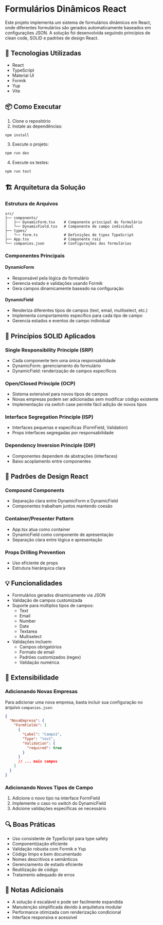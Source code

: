# Formulários Dinâmicos React

Este projeto implementa um sistema de formulários dinâmicos em React, onde diferentes formulários são gerados automaticamente baseados em configurações JSON. A solução foi desenvolvida seguindo princípios de clean code, SOLID e padrões de design React.

## 🚀 Tecnologias Utilizadas

- React
- TypeScript
- Material UI
- Formik
- Yup
- Vite

## 📦 Como Executar

1. Clone o repositório
2. Instale as dependências:

```bash
npm install
```
3. Execute o projeto:

```bash
npm run dev
```
4. Execute os testes:

```bash
npm run test
```

## 🏗️ Arquitetura da Solução

### Estrutura de Arquivos
```
src/
├── components/
│   ├── DynamicForm.tsx    # Componente principal do formulário
│   └── DynamicField.tsx   # Componente de campo individual
├── types/
│   └── form.ts            # Definições de tipos TypeScript
├── App.tsx                # Componente raiz
└── companies.json         # Configurações dos formulários
```

### Componentes Principais

#### DynamicForm
- Responsável pela lógica do formulário
- Gerencia estado e validações usando Formik
- Gera campos dinamicamente baseado na configuração

#### DynamicField
- Renderiza diferentes tipos de campos (text, email, multiselect, etc.)
- Implementa comportamento específico para cada tipo de campo
- Gerencia estados e eventos de campo individual

## 🎯 Princípios SOLID Aplicados

### Single Responsibility Principle (SRP)
- Cada componente tem uma única responsabilidade
- DynamicForm: gerenciamento do formulário
- DynamicField: renderização de campos específicos

### Open/Closed Principle (OCP)
- Sistema extensível para novos tipos de campos
- Novas empresas podem ser adicionadas sem modificar código existente
- Implementação via switch case permite fácil adição de novos tipos

### Interface Segregation Principle (ISP)
- Interfaces pequenas e específicas (FormField, Validation)
- Props interfaces segregadas por responsabilidade

### Dependency Inversion Principle (DIP)
- Componentes dependem de abstrações (interfaces)
- Baixo acoplamento entre componentes

## 🎨 Padrões de Design React

### Compound Components
- Separação clara entre DynamicForm e DynamicField
- Componentes trabalham juntos mantendo coesão

### Container/Presenter Pattern
- App.tsx atua como container
- DynamicField como componente de apresentação
- Separação clara entre lógica e apresentação

### Props Drilling Prevention
- Uso eficiente de props
- Estrutura hierárquica clara

## 💡 Funcionalidades

- Formulários gerados dinamicamente via JSON
- Validação de campos customizada
- Suporte para múltiplos tipos de campos:
  - Text
  - Email
  - Number
  - Date
  - Textarea
  - Multiselect
- Validações incluem:
  - Campos obrigatórios
  - Formato de email
  - Padrões customizados (regex)
  - Validação numérica

## 🔄 Extensibilidade

### Adicionando Novas Empresas
Para adicionar uma nova empresa, basta incluir sua configuração no arquivo `companies.json`:

```json
{
  "NovaEmpresa": {
    "FormFields": [
      {
        "Label": "Campo1",
        "Type": "text",
        "Validation": {
          "required": true
        }
      }
      // ... mais campos
    ]
  }
}
```

### Adicionando Novos Tipos de Campo
1. Adicione o novo tipo na interface FormField
2. Implemente o caso no switch do DynamicField
3. Adicione validações específicas se necessário

## 🔍 Boas Práticas

- Uso consistente de TypeScript para type safety
- Componentização eficiente
- Validação robusta com Formik e Yup
- Código limpo e bem documentado
- Nomes descritivos e semânticos
- Gerenciamento de estado eficiente
- Reutilização de código
- Tratamento adequado de erros

## 📝 Notas Adicionais

- A solução é escalável e pode ser facilmente expandida
- Manutenção simplificada devido à arquitetura modular
- Performance otimizada com renderização condicional
- Interface responsiva e acessível